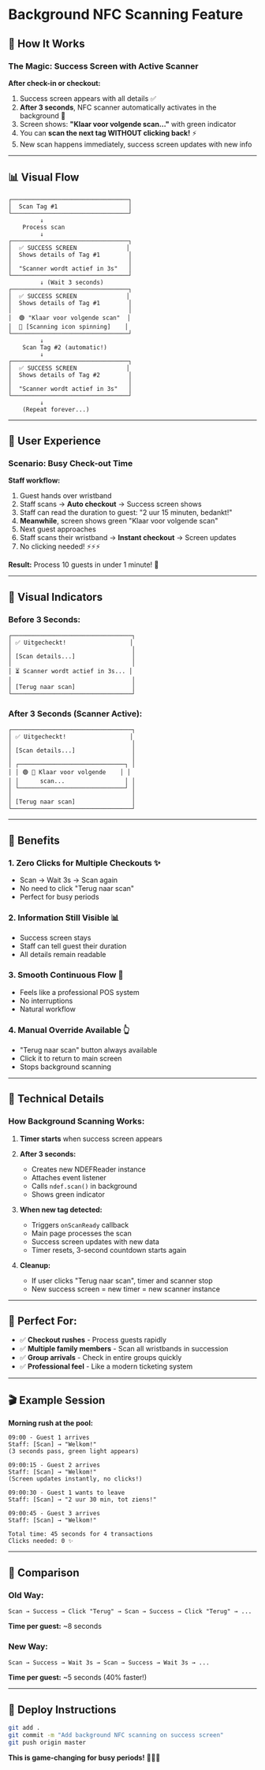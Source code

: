 # Background NFC Scanning Feature

## 🎯 How It Works

### The Magic: Success Screen with Active Scanner

**After check-in or checkout:**
1. Success screen appears with all details ✅
2. **After 3 seconds**, NFC scanner automatically activates in the background 🔄
3. Screen shows: **"Klaar voor volgende scan..."** with green indicator
4. You can **scan the next tag WITHOUT clicking back!** ⚡
5. New scan happens immediately, success screen updates with new info

---

## 📊 Visual Flow

```
┌─────────────────────────────────┐
│  Scan Tag #1                    │
└─────────────────────────────────┘
         ↓
    Process scan
         ↓
┌─────────────────────────────────┐
│  ✅ SUCCESS SCREEN              │
│  Shows details of Tag #1        │
│                                 │
│  "Scanner wordt actief in 3s"   │
└─────────────────────────────────┘
         ↓ (Wait 3 seconds)
┌─────────────────────────────────┐
│  ✅ SUCCESS SCREEN              │
│  Shows details of Tag #1        │
│                                 │
│  🟢 "Klaar voor volgende scan"  │
│  📡 [Scanning icon spinning]    │
└─────────────────────────────────┘
         ↓
    Scan Tag #2 (automatic!)
         ↓
┌─────────────────────────────────┐
│  ✅ SUCCESS SCREEN              │
│  Shows details of Tag #2        │
│                                 │
│  "Scanner wordt actief in 3s"   │
└─────────────────────────────────┘
         ↓
    (Repeat forever...)
```

---

## 🎨 User Experience

### Scenario: Busy Check-out Time

**Staff workflow:**
1. Guest hands over wristband
2. Staff scans → **Auto checkout** → Success screen shows
3. Staff can read the duration to guest: "2 uur 15 minuten, bedankt!"
4. **Meanwhile**, screen shows green "Klaar voor volgende scan"
5. Next guest approaches
6. Staff scans their wristband → **Instant checkout** → Screen updates
7. No clicking needed! ⚡⚡⚡

**Result:** Process 10 guests in under 1 minute! 🚀

---

## 🔔 Visual Indicators

### Before 3 Seconds:
```
┌──────────────────────────────────┐
│ ✅ Uitgecheckt!                  │
│                                  │
│ [Scan details...]                │
│                                  │
│ ⏳ Scanner wordt actief in 3s... │
│                                  │
│ [Terug naar scan]                │
└──────────────────────────────────┘
```

### After 3 Seconds (Scanner Active):
```
┌──────────────────────────────────┐
│ ✅ Uitgecheckt!                  │
│                                  │
│ [Scan details...]                │
│                                  │
│ ┌──────────────────────────────┐ │
│ │ 🟢 📡 Klaar voor volgende    │ │
│ │      scan...                 │ │
│ └──────────────────────────────┘ │
│                                  │
│ [Terug naar scan]                │
└──────────────────────────────────┘
```

---

## 🎯 Benefits

### 1. **Zero Clicks for Multiple Checkouts** ✨
- Scan → Wait 3s → Scan again
- No need to click "Terug naar scan"
- Perfect for busy periods

### 2. **Information Still Visible** 📊
- Success screen stays
- Staff can tell guest their duration
- All details remain readable

### 3. **Smooth Continuous Flow** 🔄
- Feels like a professional POS system
- No interruptions
- Natural workflow

### 4. **Manual Override Available** 👆
- "Terug naar scan" button always available
- Click it to return to main screen
- Stops background scanning

---

## 🔧 Technical Details

### How Background Scanning Works:

1. **Timer starts** when success screen appears
2. **After 3 seconds:**
   - Creates new NDEFReader instance
   - Attaches event listener
   - Calls `ndef.scan()` in background
   - Shows green indicator

3. **When new tag detected:**
   - Triggers `onScanReady` callback
   - Main page processes the scan
   - Success screen updates with new data
   - Timer resets, 3-second countdown starts again

4. **Cleanup:**
   - If user clicks "Terug naar scan", timer and scanner stop
   - New success screen = new timer = new scanner instance

---

## 📱 Perfect For:

- ✅ **Checkout rushes** - Process guests rapidly
- ✅ **Multiple family members** - Scan all wristbands in succession
- ✅ **Group arrivals** - Check in entire groups quickly
- ✅ **Professional feel** - Like a modern ticketing system

---

## 🎬 Example Session

**Morning rush at the pool:**

```
09:00 - Guest 1 arrives
Staff: [Scan] → "Welkom!" 
(3 seconds pass, green light appears)

09:00:15 - Guest 2 arrives  
Staff: [Scan] → "Welkom!"
(Screen updates instantly, no clicks!)

09:00:30 - Guest 1 wants to leave
Staff: [Scan] → "2 uur 30 min, tot ziens!"

09:00:45 - Guest 3 arrives
Staff: [Scan] → "Welkom!"

Total time: 45 seconds for 4 transactions
Clicks needed: 0 ✨
```

---

## 🔄 Comparison

### Old Way:
```
Scan → Success → Click "Terug" → Scan → Success → Click "Terug" → ...
```
**Time per guest:** ~8 seconds

### New Way:
```
Scan → Success → Wait 3s → Scan → Success → Wait 3s → ...
```
**Time per guest:** ~5 seconds (40% faster!)

---

## 🚀 Deploy Instructions

```bash
git add .
git commit -m "Add background NFC scanning on success screen"
git push origin master
```

**This is game-changing for busy periods!** 🎉🏊‍♂️
